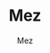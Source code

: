 ---
designer: Endless Knot
description: "Color%20Name%3A%20Archetype%0AMaterial%3A%20Wool/Silk%0APile%3A%20CutStyle%3A%20New%20Arrivals%2C%20Traditional"
image_primary: img/MezOriginal-Visualization-600x747.jpg
image_secondary: ../../../images/blank.png
manufacturer: Endless Knot
href: https://endlessknotrugs.com/product/mez-archetype/
subtitle: Mez
tags: 
  - endless_knot
  - hand-knotted-rugs
title: Mez
image_thumb: img/MezOriginal-Visualization-300x300.jpg
category: hand-knotted-rugs
slug: /manufacturers/endless-knot/hand-knotted-rugs/endless-knot-mez
---